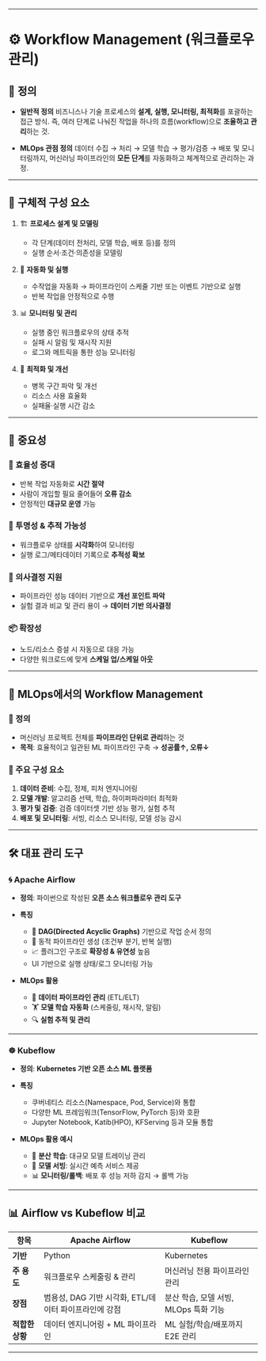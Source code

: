 
---

# ⚙️ Workflow Management (워크플로우 관리)

## 📖 정의

* **일반적 정의**
  비즈니스나 기술 프로세스의 **설계, 실행, 모니터링, 최적화**를 포괄하는 접근 방식.
  즉, 여러 단계로 나눠진 작업을 하나의 흐름(workflow)으로 **조율하고 관리**하는 것.

* **MLOps 관점 정의**
  데이터 수집 → 처리 → 모델 학습 → 평가/검증 → 배포 및 모니터링까지,
  머신러닝 파이프라인의 **모든 단계**를 자동화하고 체계적으로 관리하는 과정.

---

## 📝 구체적 구성 요소

1. 🏗️ **프로세스 설계 및 모델링**

   * 각 단계(데이터 전처리, 모델 학습, 배포 등)를 정의
   * 실행 순서·조건·의존성을 모델링

2. 🤖 **자동화 및 실행**

   * 수작업을 자동화 → 파이프라인이 스케줄 기반 또는 이벤트 기반으로 실행
   * 반복 작업을 안정적으로 수행

3. 📊 **모니터링 및 관리**

   * 실행 중인 워크플로우의 상태 추적
   * 실패 시 알림 및 재시작 지원
   * 로그와 메트릭을 통한 성능 모니터링

4. 🔄 **최적화 및 개선**

   * 병목 구간 파악 및 개선
   * 리소스 사용 효율화
   * 실패율·실행 시간 감소

---

## 🌟 중요성

### 🚀 효율성 증대

* 반복 작업 자동화로 **시간 절약**
* 사람이 개입할 필요 줄어들어 **오류 감소**
* 안정적인 **대규모 운영** 가능

### 👀 투명성 & 추적 가능성

* 워크플로우 상태를 **시각화**하여 모니터링
* 실행 로그/메타데이터 기록으로 **추적성 확보**

### 🧠 의사결정 지원

* 파이프라인 성능 데이터 기반으로 **개선 포인트 파악**
* 실험 결과 비교 및 관리 용이 → **데이터 기반 의사결정**

### 📦 확장성

* 노드/리소스 증설 시 자동으로 대응 가능
* 다양한 워크로드에 맞게 **스케일 업/스케일 아웃**

---

## 🤖 MLOps에서의 Workflow Management

### 📖 정의

* 머신러닝 프로젝트 전체를 **파이프라인 단위로 관리**하는 것
* **목적**: 효율적이고 일관된 ML 파이프라인 구축 → **성공률↑, 오류↓**

### 🧩 주요 구성 요소

1. **데이터 준비**: 수집, 정제, 피처 엔지니어링
2. **모델 개발**: 알고리즘 선택, 학습, 하이퍼파라미터 최적화
3. **평가 및 검증**: 검증 데이터셋 기반 성능 평가, 실험 추적
4. **배포 및 모니터링**: 서빙, 리소스 모니터링, 모델 성능 감시

---

## 🛠️ 대표 관리 도구

### 🌀 Apache Airflow

* **정의**: 파이썬으로 작성된 **오픈 소스 워크플로우 관리 도구**

* **특징**

  * 🔗 **DAG(Directed Acyclic Graphs)** 기반으로 작업 순서 정의
  * 🔄 동적 파이프라인 생성 (조건부 분기, 반복 실행)
  * 📈 플러그인 구조로 **확장성 & 유연성** 높음
  * UI 기반으로 실행 상태/로그 모니터링 가능

* **MLOps 활용**

  * 📂 **데이터 파이프라인 관리** (ETL/ELT)
  * 🏋️ **모델 학습 자동화** (스케줄링, 재시작, 알림)
  * 🔍 **실험 추적 및 관리**

---

### ☸️ Kubeflow

* **정의**: **Kubernetes 기반 오픈 소스 ML 플랫폼**

* **특징**

  * 쿠버네티스 리소스(Namespace, Pod, Service)와 통합
  * 다양한 ML 프레임워크(TensorFlow, PyTorch 등)와 호환
  * Jupyter Notebook, Katib(HPO), KFServing 등과 모듈 통합

* **MLOps 활용 예시**

  * 🧠 **분산 학습**: 대규모 모델 트레이닝 관리
  * 🚀 **모델 서빙**: 실시간 예측 서비스 제공
  * 📊 **모니터링/롤백**: 배포 후 성능 저하 감지 → 롤백 가능

---

## 📊 Airflow vs Kubeflow 비교

| 항목         | Apache Airflow                     | Kubeflow                  |
| ---------- | ---------------------------------- | ------------------------- |
| **기반**     | Python                             | Kubernetes                |
| **주 용도**   | 워크플로우 스케줄링 & 관리                    | 머신러닝 전용 파이프라인 관리          |
| **장점**     | 범용성, DAG 기반 시각화, ETL/데이터 파이프라인에 강점 | 분산 학습, 모델 서빙, MLOps 특화 기능 |
| **적합한 상황** | 데이터 엔지니어링 + ML 파이프라인               | ML 실험/학습/배포까지 E2E 관리      |

---


